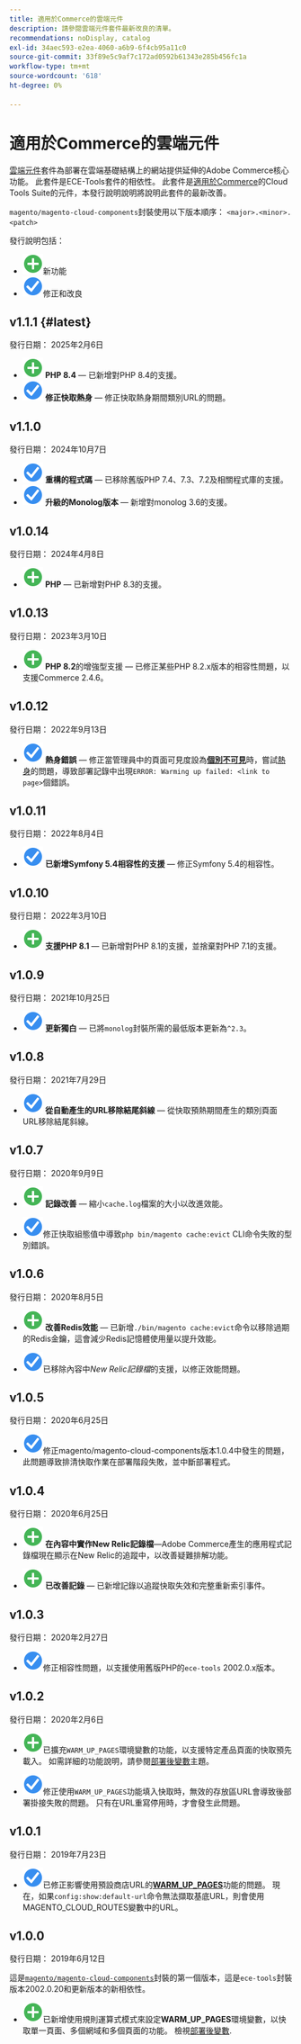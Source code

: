 ```yaml
---
title: 適用於Commerce的雲端元件
description: 請參閱雲端元件套件最新改良的清單。
recommendations: noDisplay, catalog
exl-id: 34aec593-e2ea-4060-a6b9-6f4cb95a11c0
source-git-commit: 33f89e5c9af7c172ad0592b61343e285b456fc1a
workflow-type: tm+mt
source-wordcount: '618'
ht-degree: 0%

---
```


# 適用於Commerce的雲端元件

[雲端元件](https://github.com/magento/magento-cloud-components)套件為部署在雲端基礎結構上的網站提供延伸的Adobe Commerce核心功能。 此套件是ECE-Tools套件的相依性。 此套件是[適用於Commerce](cloud-tools-suite.md)的Cloud Tools Suite的元件，本發行說明說明將說明此套件的最新改善。

`magento/magento-cloud-components`封裝使用以下版本順序： `<major>.<minor>.<patch>`

發行說明包括：

- ![新圖示](../../assets/new.svg)新功能
- ![修正圖示](../../assets/fix.svg)修正和改良

<!--Add release notes below-->

## v1.1.1 {#latest}


發行日期： 2025年2月6日

- ![新圖示](../../assets/new.svg) **PHP 8.4** — 已新增對PHP 8.4的支援。<!-- MCLOUD-13148	 - -->
- ![修正圖示](../../assets/fix.svg) **修正快取熱身** — 修正快取熱身期間類別URL的問題。<!-- MCLOUD-12454 - -->


## v1.1.0

發行日期： 2024年10月7日

- ![修正圖示](../../assets/fix.svg) **重構的程式碼** — 已移除舊版PHP 7.4、7.3、7.2及相關程式庫的支援。<!-- MCLOUD-9278 - -->
- ![修正圖示](../../assets/fix.svg) **升級的Monolog版本** — 新增對monolog 3.6的支援。<!-- MCLOUD-12855 - -->

## v1.0.14

發行日期： 2024年4月8日

- ![新圖示](../../assets/new.svg) **PHP** — 已新增對PHP 8.3的支援。

## v1.0.13

發行日期： 2023年3月10日

- ![新圖示](../../assets/new.svg) **PHP 8.2**&#x200B;的增強型支援 — 已修正某些PHP 8.2.x版本的相容性問題，以支援Commerce 2.4.6。

## v1.0.12

發行日期： 2022年9月13日

- ![修正圖示](../../assets/fix.svg) **熱身錯誤** — 修正當管理員中的頁面可見度設為&#x200B;[**個別不可見**](https://experienceleague.adobe.com/en/docs/commerce-admin/systems/data-transfer/data-attributes-product#simple-product-csv-file-structure)時，嘗試[熱身](../environment/variables-post-deploy.md#warm_up_pages)的問題，導致部署記錄中出現`ERROR: Warming up failed: <link to page>`個錯誤。<!-- MCLOUD-9134 -->

## v1.0.11

發行日期： 2022年8月4日

- ![修正圖示](../../assets/fix.svg) **已新增Symfony 5.4相容性的支援** — 修正Symfony 5.4的相容性。<!-- AC-3550 -->

## v1.0.10

發行日期： 2022年3月10日

- ![新圖示](../../assets/new.svg) **支援PHP 8.1** — 已新增對PHP 8.1的支援，並捨棄對PHP 7.1的支援。

## v1.0.9

發行日期： 2021年10月25日

- ![修正圖示](../../assets/fix.svg) **更新獨白** — 已將`monolog`封裝所需的最低版本更新為`^2.3`。<!-- ACMP-1263 -->

## v1.0.8

發行日期： 2021年7月29日

- ![修正圖示](../../assets/fix.svg) **從自動產生的URL移除結尾斜線** — 從快取預熱期間產生的類別頁面URL移除結尾斜線。<!--MCLOUD-7192-->

## v1.0.7

發行日期： 2020年9月9日

- ![新圖示](../../assets/new.svg) **記錄改善** — 縮小`cache.log`檔案的大小以改進效能。<!--MCLOUD-6859-->

- ![修正圖示](../../assets/fix.svg)修正快取組態值中導致`php bin/magento cache:evict` CLI命令失敗的型別錯誤。

## v1.0.6

發行日期： 2020年8月5日

- ![新圖示](../../assets/new.svg) **改善Redis效能** — 已新增`./bin/magento cache:evict`命令以移除過期的Redis金鑰，這會減少Redis記憶體使用量以提升效能。<!--MCLOUD-6023-->

- ![修正圖示](../../assets/fix.svg)已移除內容中&#x200B;*New Relic記錄檔*&#x200B;的支援，以修正效能問題。<!--MCLOUD-6422-->

## v1.0.5

發行日期： 2020年6月25日

- ![修正圖示](../../assets/fix.svg)修正magento/magento-cloud-components版本1.0.4中發生的問題，此問題導致排清快取作業在部署階段失敗，並中斷部署程式。

## v1.0.4

發行日期： 2020年6月25日

- ![新圖示](../../assets/new.svg) **在內容中實作New Relic記錄檔**—Adobe Commerce產生的應用程式記錄檔現在顯示在New Relic的追蹤中，以改善疑難排解功能。<!--MCLOUD-6029-->

- ![新圖示](../../assets/new.svg) **已改善記錄** — 已新增記錄以追蹤快取失效和完整重新索引事件。<!--MCLOUD-6157-->

## v1.0.3

發行日期： 2020年2月27日

- ![修正圖示](../../assets/fix.svg)修正相容性問題，以支援使用舊版PHP的`ece-tools` 2002.0.x版本。

## v1.0.2

發行日期： 2020年2月6日

- ![新圖示](../../assets/new.svg)已擴充`WARM_UP_PAGES`環境變數的功能，以支援特定產品頁面的快取預先載入。 如需詳細的功能說明，請參閱[部署後變數](../environment/variables-post-deploy.md#warm_up_pages)主題。<!--MAGECLOUD-4444-->

- ![修正圖示](../../assets/fix.svg)修正使用`WARM_UP_PAGES`功能填入快取時，無效的存放區URL會導致後部署掛接失敗的問題。 只有在URL重寫停用時，才會發生此問題。<!-- MAGECLOUD-4094 -->

## v1.0.1

發行日期： 2019年7月23日

- ![修正圖示](../../assets/fix.svg)已修正影響使用預設商店URL的&#x200B;[**WARM_UP_PAGES**](../environment/variables-post-deploy.md#warm_up_pages)&#x200B;功能的問題。 現在，如果`config:show:default-url`命令無法擷取基底URL，則會使用MAGENTO_CLOUD_ROUTES變數中的URL。<!-- MAGECLOUD-3866 -->

## v1.0.0

發行日期： 2019年6月12日

這是[`magento/magento-cloud-components`](https://github.com/magento/magento-cloud-components)封裝的第一個版本，這是`ece-tools`封裝版本2002.0.20和更新版本的新相依性。

- ![新圖示](../../assets/new.svg)已新增使用規則運算式模式來設定&#x200B;**WARM_UP_PAGES**&#x200B;環境變數，以快取單一頁面、多個網域和多個頁面的功能。 檢視[部署後變數](../environment/variables-post-deploy.md#warm_up_pages).<!--MAGECLOUD-3258-->
